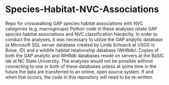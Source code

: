 # Species-Habitat-NVC-Associations
Repo for crosswalking GAP species habitat associations with NVC categories (e.g. macrogroups)
Python code in these analyses relate GAP species habitat associations and NVC classification hierarchy. In order to conduct the analyses, it was necessary to utilize the GAP analytic database (a Microsoft SQL server database created by Linda Schueck at USGS in Boise, ID) and a wildlife habitat relationship database (WHRdb). Copies of both the GAP analytic and WHRdb databases reside on servers at the BaSIC lab at NC State University. The analyses would not be possible without connecting to one or both of these databases unless at some time in the future the data are transferred to an online, open source system. If and when that occurs, the code in this repository will need to be re-written. 
